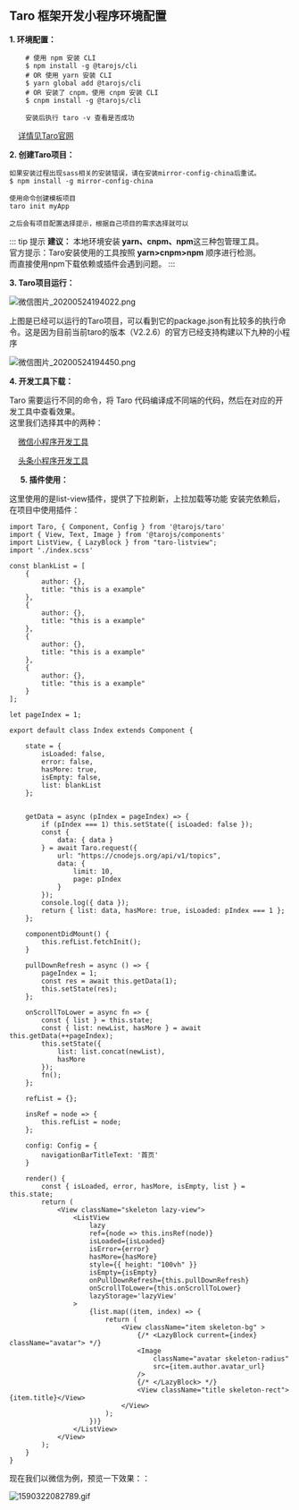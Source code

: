 ## Taro 框架开发小程序环境配置

 <b>1. 环境配置：</b>

```
    # 使用 npm 安装 CLI
    $ npm install -g @tarojs/cli
    # OR 使用 yarn 安装 CLI
    $ yarn global add @tarojs/cli
    # OR 安装了 cnpm，使用 cnpm 安装 CLI
    $ cnpm install -g @tarojs/cli

    安装后执行 taro -v 查看是否成功
```

    [详情见Taro官网](https://taro-docs.jd.com/taro/docs/GETTING-STARTED)



<b>2. 创建Taro项目：</b>

```
如果安装过程出现sass相关的安装错误，请在安装mirror-config-china后重试。
$ npm install -g mirror-config-china

使用命令创建模板项目
taro init myApp

之后会有项目配置选择提示，根据自己项目的需求选择就可以
```

::: tip 提示
<b>建议：</b> 本地环境安装<b> yarn、cnpm、npm</b>这三种包管理工具。<br/>
官方提示：Taro安装使用的工具按照 <b> yarn>cnpm>npm</b> 顺序进行检测。<br/>
而直接使用npm下载依赖或插件会遇到问题。
:::


<b>3.  Taro项目运行： </b>

![微信图片_20200524194022.png](https://i.loli.net/2020/05/24/DuaA41BHCsUp7E3.png)

上图是已经可以运行的Taro项目，可以看到它的package.json有比较多的执行命令。这是因为目前当前taro的版本（V2.2.6）的官方已经支持构建以下九种的小程序

![微信图片_20200524194450.png](https://i.loli.net/2020/05/24/xqaeRFVbAotXzDI.png)


<b>4.  开发工具下载： </b>

Taro 需要运行不同的命令，将 Taro 代码编译成不同端的代码，然后在对应的开发工具中查看效果。<br/>这里我们选择其中的两种：

    [微信小程序开发工具](https://developers.weixin.qq.com/miniprogram/dev/devtools/download.html)

    [头条小程序开发工具](https://microapp.bytedance.com/dev/cn/mini-app/develop/developer-instrument/developer-instrument-update-and-download)

    
<b>5.  插件使用： </b>

这里使用的是list-view插件，提供了下拉刷新，上拉加载等功能
安装完依赖后，在项目中使用插件：

```
import Taro, { Component, Config } from '@tarojs/taro'
import { View, Text, Image } from '@tarojs/components'
import ListView, { LazyBlock } from "taro-listview";
import './index.scss'

const blankList = [
    {
        author: {},
        title: "this is a example"
    },
    {
        author: {},
        title: "this is a example"
    },
    {
        author: {},
        title: "this is a example"
    },
    {
        author: {},
        title: "this is a example"
    }
];

let pageIndex = 1;

export default class Index extends Component {

    state = {
        isLoaded: false,
        error: false,
        hasMore: true,
        isEmpty: false,
        list: blankList
    };


    getData = async (pIndex = pageIndex) => {
        if (pIndex === 1) this.setState({ isLoaded: false });
        const {
            data: { data }
        } = await Taro.request({
            url: "https://cnodejs.org/api/v1/topics",
            data: {
                limit: 10,
                page: pIndex
            }
        });
        console.log({ data });
        return { list: data, hasMore: true, isLoaded: pIndex === 1 };
    };

    componentDidMount() {
        this.refList.fetchInit();
    }

    pullDownRefresh = async () => {
        pageIndex = 1;
        const res = await this.getData(1);
        this.setState(res);
    };

    onScrollToLower = async fn => {
        const { list } = this.state;
        const { list: newList, hasMore } = await this.getData(++pageIndex);
        this.setState({
            list: list.concat(newList),
            hasMore
        });
        fn();
    };

    refList = {};

    insRef = node => {
        this.refList = node;
    };

    config: Config = {
        navigationBarTitleText: '首页'
    }

    render() {
        const { isLoaded, error, hasMore, isEmpty, list } = this.state;
        return (
            <View className="skeleton lazy-view">
                <ListView
                    lazy
                    ref={node => this.insRef(node)}
                    isLoaded={isLoaded}
                    isError={error}
                    hasMore={hasMore}
                    style={{ height: "100vh" }}
                    isEmpty={isEmpty}
                    onPullDownRefresh={this.pullDownRefresh}
                    onScrollToLower={this.onScrollToLower}
                    lazyStorage='lazyView'
                >
                    {list.map((item, index) => {
                        return (
                            <View className="item skeleton-bg" >
                                {/* <LazyBlock current={index} className="avatar"> */}
                                <Image
                                    className="avatar skeleton-radius"
                                    src={item.author.avatar_url}
                                />
                                {/* </LazyBlock> */}
                                <View className="title skeleton-rect">{item.title}</View>
                            </View>
                        );
                    })}
                </ListView>
            </View>
        );
    }
}

```

现在我们以微信为例，预览一下效果：：

![1590322082789.gif](https://i.loli.net/2020/05/24/kH3slXfrUItFaSM.gif)


